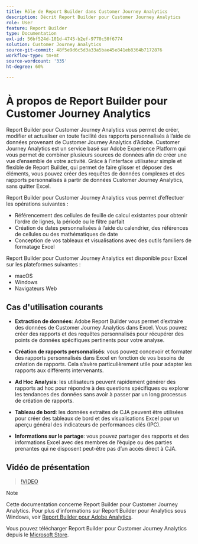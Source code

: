 ```yaml
---
title: Rôle de Report Builder dans Customer Journey Analytics
description: Décrit Report Builder pour Customer Journey Analytics
role: User
feature: Report Builder
type: Documentation
exl-id: 56bf524d-101d-4745-b2ef-9770c50f6774
solution: Customer Journey Analytics
source-git-commit: 48f5e9d6c5d3a33a5bae45e841eb8364b7172876
workflow-type: tm+mt
source-wordcount: '335'
ht-degree: 60%

---
```


# À propos de Report Builder pour Customer Journey Analytics

Report Builder pour Customer Journey Analytics vous permet de créer, modifier et actualiser en toute facilité des rapports personnalisés à lʼaide de données provenant de Customer Journey Analytics dʼAdobe. Customer Journey Analytics est un service basé sur Adobe Experience Platform qui vous permet de combiner plusieurs sources de données afin de créer une vue dʼensemble de votre activité. Grâce à lʼinterface utilisateur simple et flexible de Report Builder, qui permet de faire glisser et déposer des éléments, vous pouvez créer des requêtes de données complexes et des rapports personnalisés à partir de données Customer Journey Analytics, sans quitter Excel.

Report Builder pour Customer Journey Analytics vous permet dʼeffectuer les opérations suivantes :

- Référencement des cellules de feuille de calcul existantes pour obtenir lʼordre de lignes, la période ou le filtre parfait
- Création de dates personnalisées à lʼaide du calendrier, des références de cellules ou des mathématiques de date
- Conception de vos tableaux et visualisations avec des outils familiers de formatage Excel

Report Builder pour Customer Journey Analytics est disponible pour Excel sur les plateformes suivantes :

- macOS
- Windows
- Navigateurs Web

## Cas d&#39;utilisation courants

- **Extraction de données**: Adobe Report Builder vous permet d’extraire des données de Customer Journey Analytics dans Excel. Vous pouvez créer des rapports et des requêtes personnalisés pour récupérer des points de données spécifiques pertinents pour votre analyse.

- **Création de rapports personnalisés**: vous pouvez concevoir et formater des rapports personnalisés dans Excel en fonction de vos besoins de création de rapports. Cela s’avère particulièrement utile pour adapter les rapports aux différents intervenants.

- **Ad Hoc Analysis**: les utilisateurs peuvent rapidement générer des rapports ad hoc pour répondre à des questions spécifiques ou explorer les tendances des données sans avoir à passer par un long processus de création de rapports.

- **Tableau de bord**: les données extraites de CJA peuvent être utilisées pour créer des tableaux de bord et des visualisations Excel pour un aperçu général des indicateurs de performances clés (IPC).

- **Informations sur le partage**: vous pouvez partager des rapports et des informations Excel avec des membres de l’équipe ou des parties prenantes qui ne disposent peut-être pas d’un accès direct à CJA.

## Vidéo de présentation

>[!VIDEO](https://video.tv.adobe.com/v/337569/?quality=12&learn=on)

>[!NOTE]
>
>Cette documentation concerne Report Builder pour Customer Journey Analytics. Pour plus dʼinformations sur Report Builder pour Analytics sous Windows, voir [Report Builder pour Adobe Analytics](https://experienceleague.adobe.com/docs/analytics/analyze/report-builder/home.html?lang=fr).

Vous pouvez télécharger Report Builder pour Customer Journey Analytics depuis le
[Microsoft Store](https://www.microsoft.com/fr-fr/store/apps/windows).
